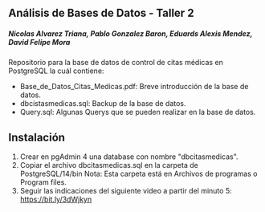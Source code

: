## Análisis de Bases de Datos - Taller 2
##### Nicolas Alvarez Triana, Pablo Gonzalez Baron, Eduards Alexis Mendez, David Felipe Mora
Repositorio para la base de datos de control de citas médicas en PostgreSQL la
cuál contiene:
 - Base_de_Datos_Citas_Medicas.pdf: Breve introducción de la base de datos.
 - dbcistasmedicas.sql: Backup de la base de datos.
 - Query.sql: Algunas Querys que se pueden realizar en la base de datos.

## Instalación
 1. Crear en pgAdmin 4 una database con nombre "dbcitasmedicas".
 2. Copiar el archivo dbcitasmedicas.sql en la carpeta de PostgreSQL/14/bin
 Nota: Esta carpeta está en Archivos de programas o Program files.
 3. Seguir las indicaciones del siguiente video a partir del minuto 5: https://bit.ly/3dWjkyn
